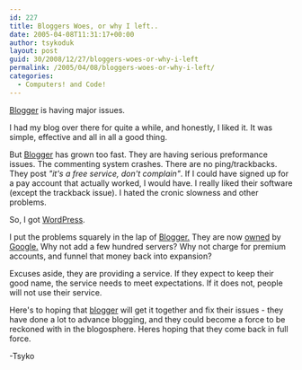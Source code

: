```yaml
---
id: 227
title: Bloggers Woes, or why I left..
date: 2005-04-08T11:31:17+00:00
author: tsykoduk
layout: post
guid: 30/2008/12/27/bloggers-woes-or-why-i-left
permalink: /2005/04/08/bloggers-woes-or-why-i-left/
categories:
  - Computers! and Code!
---
```

<p><a href="http://www.blogger.com">Blogger</a> is having major issues.</p>


<p>I had my blog over there for quite a while, and honestly, I liked it. It was simple, effective and all in all a good thing.</p>


<p>But <a href="http://www.blogger.com">Blogger</a> has grown too fast. They are having serious preformance issues. The commenting system crashes. There are no ping/trackbacks. They post <em>"it's a free service, don't complain"</em>. If I could have signed up for a pay account that actually worked, I would have. I really liked their software (except the trackback issue). I hated the cronic slowness and other problems.</p>


<p>So, I got <a href="http://wordpress.org/">WordPress</a>.</p>


<p>I put the problems squarely in the lap of <a href="http://www.blogger.com">Blogger.</a> They are now <a href="http://weblog.siliconvalley.com/column/dangillmor/archives/000802.shtml">owned</a> by <a href="http://www.google.com">Google.</a> Why not add a few hundred servers? Why not charge for premium accounts, and funnel that money back into expansion?</p>


<p>Excuses aside, they are providing a service. If they expect to keep their good name, the service needs to meet expectations. If it does not, people will not use their service.</p>


<p>Here's to hoping that <a href="http://www.blogger.com">blogger</a> will get it together and fix their issues - they have done a lot to advance blogging, and they could become a force to be reckoned with in the blogosphere. Heres hoping that they come back in full force.</p>


<p>-Tsyko</p>